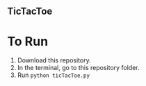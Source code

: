 ## TicTacToe
# To Run
1. Download this repository.
2. In the terminal, go to this repository folder.
3. Run `python ticTacToe.py`
